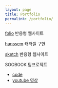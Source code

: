 ```yaml
---
layout: page
title: Portfolio
permalink: /portfolio/
---
```


[folio](./includes/folio/index.html) 반응형 웹사이트

[hanssem](./includes/hanssem/view/hanssem_main.html) 캐러셀 구현

[sketch](./includes/sketch/index.html) 반응형 웹사이트

SOOBOOK 팀프로젝트
* [code](https://github.com/lldldudalsll/SOOBOOK/tree/master/soobook)  
* [youtube 영상](https://www.youtube.com/watch?v=Kz2OAauazLk)